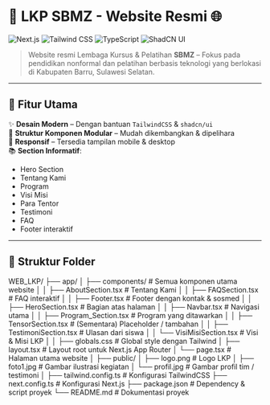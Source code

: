 # 🌟 LKP SBMZ - Website Resmi 🌐

![Next.js](https://img.shields.io/badge/Next.js-13+-000?style=for-the-badge&logo=next.js&logoColor=white)
![Tailwind CSS](https://img.shields.io/badge/TailwindCSS-^3.0-38B2AC?style=for-the-badge&logo=tailwind-css&logoColor=white)
![TypeScript](https://img.shields.io/badge/TypeScript-blue?style=for-the-badge&logo=typescript&logoColor=white)
![ShadCN UI](https://img.shields.io/badge/shadcn/ui-%23FFDD57?style=for-the-badge&logo=react&logoColor=black)

> Website resmi Lembaga Kursus & Pelatihan **SBMZ** – Fokus pada pendidikan nonformal dan pelatihan berbasis teknologi yang berlokasi di Kabupaten Barru, Sulawesi Selatan.

---

## 🚀 Fitur Utama

✨ **Desain Modern** – Dengan bantuan `TailwindCSS` & `shadcn/ui`  
🧠 **Struktur Komponen Modular** – Mudah dikembangkan & dipelihara  
📱 **Responsif** – Tersedia tampilan mobile & desktop  
📚 **Section Informatif**:
- Hero Section
- Tentang Kami
- Program
- Visi Misi
- Para Tentor
- Testimoni
- FAQ
- Footer interaktif

---

## 📁 Struktur Folder

WEB_LKP/
├── app/
│   ├── components/                # Semua komponen utama website
│   │   ├── AboutSection.tsx          # Tentang Kami
│   │   ├── FAQSection.tsx            # FAQ interaktif
│   │   ├── Footer.tsx                # Footer dengan kontak & sosmed
│   │   ├── HeroSection.tsx           # Bagian atas halaman
│   │   ├── Navbar.tsx                # Navigasi utama
│   │   ├── Program_Section.tsx       # Program yang ditawarkan
│   │   ├── TensorSection.tsx         # (Sementara) Placeholder / tambahan
│   │   ├── TestimoniSection.tsx      # Ulasan dari siswa
│   │   └── VisiMisiSection.tsx       # Visi & Misi LKP
│
│   ├── globals.css               # Global style dengan Tailwind
│   ├── layout.tsx               # Layout root untuk Next.js App Router
│   └── page.tsx                 # Halaman utama website
│
├── public/
│   ├── logo.png                 # Logo LKP
│   ├── foto1.jpg                # Gambar ilustrasi kegiatan
│   └── profil.jpg               # Gambar profil tim / testimoni
│
├── tailwind.config.ts          # Konfigurasi TailwindCSS
├── next.config.ts              # Konfigurasi Next.js
├── package.json                # Dependency & script proyek
└── README.md                   # Dokumentasi proyek
